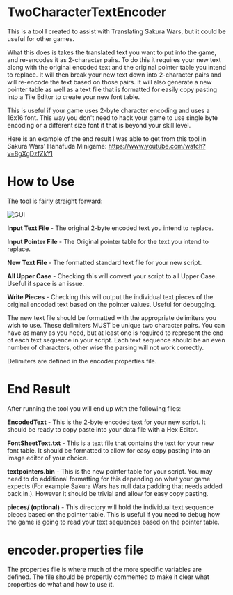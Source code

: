 # TwoCharacterTextEncoder
This is a tool I created to assist with Translating Sakura Wars, but it could be useful for other games.

What this does is takes the translated text you want to put into the game, and re-encodes it as 2-character pairs. To do this it requires your new text along with the original encoded text and the original pointer table you intend to replace. It will then break your new text down into 2-character pairs and will re-encode the text based on those pairs. It will also generate a new pointer table as well as a text file that is formatted for easily copy pasting into a Tile Editor to create your new font table.

This is useful if your game uses 2-byte character encoding and uses a 16x16 font. This way you don't need to hack your game to use single byte encoding or a different size font if that is beyond your skill level.


Here is an example of the end result I was able to get from this tool in Sakura Wars' Hanafuda Minigame:
https://www.youtube.com/watch?v=8gXgDzfZkYI

# How to Use

The tool is fairly straight forward:

![GUI](https://i.imgur.com/3TqDxT8.png)

**Input Text File** - The original 2-byte encoded text you intend to replace.

**Input Pointer File** - The Original pointer table for the text you intend to replace.

**New Text File** - The formatted standard text file for your new script.

**All Upper Case** - Checking this will convert your script to all Upper Case. Useful if space is an issue.

**Write Pieces** - Checking this will output the individual text pieces of the original encoded text based on the pointer values. Useful for debugging.

The new text file should be formatted with the appropriate delimiters you wish to use. These delimiters MUST be unique two character pairs. You can have as many as you need, but at least one is required to represent the end of each text sequence in your script. Each text sequence should be an even number of characters, other wise the parsing will not work correctly.

Delimiters are defined in the encoder.properties file.

# End Result
After running the tool you will end up with the following files:

**EncodedText** - This is the 2-byte encoded text for your new script. It should be ready to copy paste into your data file with a Hex Editor.

**FontSheetText.txt** - This is a text file that contains the text for your new font table. It should be formatted to allow for easy copy pasting into an image editor of your choice.

**textpointers.bin** - This is the new pointer table for your script. You may need to do additional formatting for this depending on what your game expects (For example Sakura Wars has null data padding that needs added back in.). However it should be trivial and allow for easy copy pasting.

**pieces/ (optional)** - This directory will hold the individual text sequence pieces based on the pointer table. This is useful if you need to debug how the game is going to read your text sequences based on the pointer table.

# encoder.properties file
The properties file is where much of the more specific variables are defined. The file should be propertly commented to make it clear what properties do what and how to use it.
